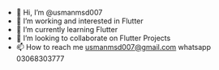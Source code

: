 - 👋 Hi, I’m @usmanmsd007 
- 👀 I’m working and interested in Flutter
- 🌱 I’m currently learning Flutter 
- 💞️ I’m looking to collaborate on Flutter Projects
- 📫 How to reach me usmanmsd007@gmail.com whatsapp 03068303777

<!---
usmanmsd007/usmanmsd007 is a ✨ special ✨ repository because its `README.md` (this file) appears on your GitHub profile.
You can click the Preview link to take a look at your changes.
--->
